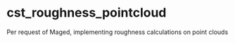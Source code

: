 # cst_roughness_pointcloud
Per request of Maged, implementing roughness calculations on point clouds
